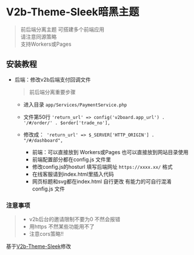 # V2b-Theme-Sleek暗黑主题
> 前后端分离主题 可搭建多个前端应用 <br>
> 请注意同源策略 <br>
> 支持Workers或Pages <br>


## 安装教程
- 后端：修改v2b后端支付回调文件 
  > 前后端分离重要步骤 
  - 进入目录 `app/Services/PaymentService.php`

  - 文件第50行 `'return_url' => config('v2board.app_url') . '/#/order/' . $order['trade_no'],`
  - 修改成：` 'return_url' => $_SERVER['HTTP_ORIGIN'] . "/#/dashboard",` 

    - 前端：可以直接放到 Workers或Pages 也可以直接放到网站目录使用
    - 前端配置部分都在config.js 文件里
    - 修改config.js的hosturl 填写后端网址 `https://xxxx.xx/` 格式
    - 在线客服请到index.html里插入代码
    - 网页标题和svg都在index.html 自行更改 有能力的可自行混淆config.js 文件

### 注意事项
> - v2b后台的邀请限制不要为0 不然会报错 
> - 用https 不然某些功能用不了 
> - 注意cors策略!!



基于[V2b-Theme-Sleek](https://github.com/binglog/V2b-Theme-Sleek)修改
